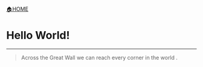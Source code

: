[🏠HOME](./README.md)

# Hello World!

---

> Across the Great Wall we can reach every corner in the world .
